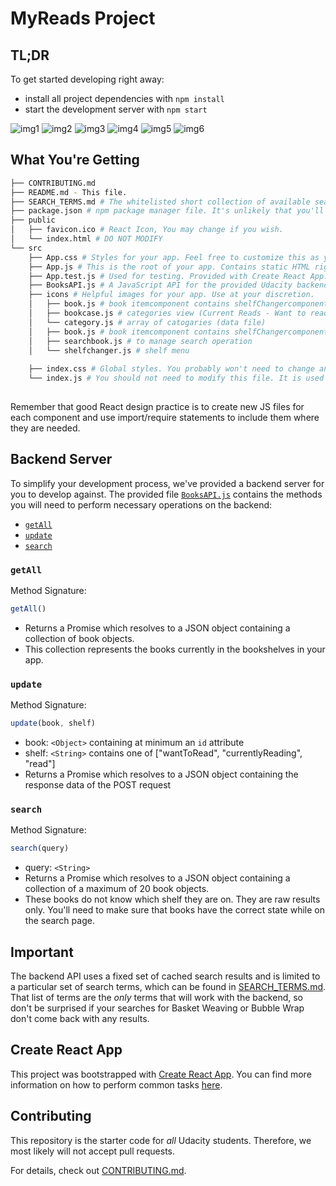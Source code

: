 # MyReads Project
## TL;DR

To get started developing right away:

* install all project dependencies with `npm install`
* start the development server with `npm start`

![img1](https://github.com/[Ayman-shehata]/[reponame]/blob/[branch]/image.jpg?raw=true)
![img2](https://github.com/[Ayman-shehata]/[reponame]/blob/[branch]/image.jpg?raw=true)
![img3](https://github.com/[Ayman-shehata]/[reponame]/blob/[branch]/image.jpg?raw=true)
![img4](https://github.com/[Ayman-shehata]/[reponame]/blob/[branch]/image.jpg?raw=true)
![img5](https://github.com/[Ayman-shehata]/[reponame]/blob/[branch]/image.jpg?raw=true)
![img6](https://github.com/[Ayman-shehata]/[reponame]/blob/[branch]/image.jpg?raw=true)




## What You're Getting
```bash
├── CONTRIBUTING.md
├── README.md - This file.
├── SEARCH_TERMS.md # The whitelisted short collection of available search terms for you to use with your app.
├── package.json # npm package manager file. It's unlikely that you'll need to modify this.
├── public
│   ├── favicon.ico # React Icon, You may change if you wish.
│   └── index.html # DO NOT MODIFY
└── src
    ├── App.css # Styles for your app. Feel free to customize this as you desire.
    ├── App.js # This is the root of your app. Contains static HTML right now.
    ├── App.test.js # Used for testing. Provided with Create React App. Testing is encouraged, but not required.
    ├── BooksAPI.js # A JavaScript API for the provided Udacity backend. Instructions for the methods are below.
    ├── icons # Helpful images for your app. Use at your discretion.
    │   ├── book.js # book itemcomponent contains shelfChangercomponent
    │   ├── bookcase.js # categories view (Current Reads - Want to read - reads )
    │   └── category.js # array of catogaries (data file)
    │   ├── book.js # book itemcomponent contains shelfChangercomponent
    │   ├── searchbook.js # to manage search operation
    │   └── shelfchanger.js # shelf menu
     
    ├── index.css # Global styles. You probably won't need to change anything here.
    └── index.js # You should not need to modify this file. It is used for DOM rendering only.
    
```

Remember that good React design practice is to create new JS files for each component and use import/require statements to include them where they are needed.

## Backend Server

To simplify your development process, we've provided a backend server for you to develop against. The provided file [`BooksAPI.js`](src/BooksAPI.js) contains the methods you will need to perform necessary operations on the backend:

* [`getAll`](#getall)
* [`update`](#update)
* [`search`](#search)

### `getAll`

Method Signature:

```js
getAll()
```

* Returns a Promise which resolves to a JSON object containing a collection of book objects.
* This collection represents the books currently in the bookshelves in your app.

### `update`

Method Signature:

```js
update(book, shelf)
```

* book: `<Object>` containing at minimum an `id` attribute
* shelf: `<String>` contains one of ["wantToRead", "currentlyReading", "read"]  
* Returns a Promise which resolves to a JSON object containing the response data of the POST request

### `search`

Method Signature:

```js
search(query)
```

* query: `<String>`
* Returns a Promise which resolves to a JSON object containing a collection of a maximum of 20 book objects.
* These books do not know which shelf they are on. They are raw results only. You'll need to make sure that books have the correct state while on the search page.

## Important
The backend API uses a fixed set of cached search results and is limited to a particular set of search terms, which can be found in [SEARCH_TERMS.md](SEARCH_TERMS.md). That list of terms are the _only_ terms that will work with the backend, so don't be surprised if your searches for Basket Weaving or Bubble Wrap don't come back with any results.

## Create React App

This project was bootstrapped with [Create React App](https://github.com/facebookincubator/create-react-app). You can find more information on how to perform common tasks [here](https://github.com/facebookincubator/create-react-app/blob/master/packages/react-scripts/template/README.md).

## Contributing

This repository is the starter code for _all_ Udacity students. Therefore, we most likely will not accept pull requests.

For details, check out [CONTRIBUTING.md](CONTRIBUTING.md).
